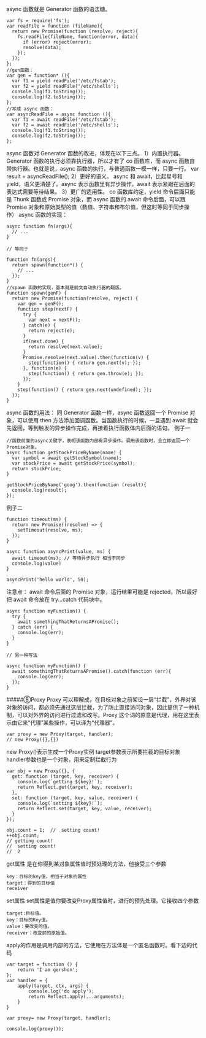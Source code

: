 async 函数就是 Generator 函数的语法糖。
```
var fs = require('fs');
var readFile = function (fileName){
  return new Promise(function (resolve, reject){
    fs.readFile(fileName, function(error, data){
      if (error) reject(error);
      resolve(data);
    });
  });
};
//gen函数：
var gen = function* (){
  var f1 = yield readFile('/etc/fstab');
  var f2 = yield readFile('/etc/shells');
  console.log(f1.toString());
  console.log(f2.toString());
};
//写成 async 函数：
var asyncReadFile = async function (){
  var f1 = await readFile('/etc/fstab');
  var f2 = await readFile('/etc/shells');
  console.log(f1.toString());
  console.log(f2.toString());
};
```
async 函数对 Generator 函数的改进，体现在以下三点。
1）内置执行器。
Generator 函数的执行必须靠执行器，所以才有了 co 函数库，而 async 函数自带执行器。也就是说，async 函数的执行，与普通函数一模一样，只要一行。
var result = asyncReadFile();
2）更好的语义。
async 和 await，比起星号和 yield，语义更清楚了。async 表示函数里有异步操作，await 表示紧跟在后面的表达式需要等待结果。
3）更广的适用性。
co 函数库约定，yield 命令后面只能是 Thunk 函数或 Promise 对象，而 async 函数的 await 命令后面，可以跟 Promise 对象和原始类型的值（数值、字符串和布尔值，但这时等同于同步操作）
async 函数的实现：
```
async function fn(args){
  // ...
}

// 等同于

function fn(args){ 
  return spawn(function*() {
    // ...
  }); 
}
//spawn 函数的实现，基本就是前文自动执行器的翻版。
function spawn(genF) {
  return new Promise(function(resolve, reject) {
    var gen = genF();
    function step(nextF) {
      try {
        var next = nextF();
      } catch(e) {
        return reject(e); 
      }
      if(next.done) {
        return resolve(next.value);
      } 
      Promise.resolve(next.value).then(function(v) {
        step(function() { return gen.next(v); });      
      }, function(e) {
        step(function() { return gen.throw(e); });
      });
    }
    step(function() { return gen.next(undefined); });
  });
}
```
async 函数的用法：
同 Generator 函数一样，async 函数返回一个 Promise 对象，可以使用 then 方法添加回调函数。当函数执行的时候，一旦遇到 await 就会先返回，等到触发的异步操作完成，再接着执行函数体内后面的语句。
例子一
```
//函数前面的async关键字，表明该函数内部有异步操作。调用该函数时，会立即返回一个Promise对象。
async function getStockPriceByName(name) {
  var symbol = await getStockSymbol(name);
  var stockPrice = await getStockPrice(symbol);
  return stockPrice;
}

getStockPriceByName('goog').then(function (result){
  console.log(result);
});
```
例子二
```
function timeout(ms) {
  return new Promise((resolve) => {
    setTimeout(resolve, ms);
  });
}

async function asyncPrint(value, ms) {
  await timeout(ms); // 等待异步执行 相当于同步
  console.log(value)
}

asyncPrint('hello world', 50);
```
注意点：
await 命令后面的 Promise 对象，运行结果可能是 rejected，所以最好把 await 命令放在 try...catch 代码块中。
```
async function myFunction() {
  try {
    await somethingThatReturnsAPromise();
  } catch (err) {
    console.log(err);
  }
}

// 另一种写法

async function myFunction() {
  await somethingThatReturnsAPromise().catch(function (err){
    console.log(err);
  });
}
```
#####⑧Proxy 
Proxy 可以理解成，在目标对象之前架设一层“拦截”，外界对该对象的访问，都必须先通过这层拦截，为了防止直接访问对象，因此提供了一种机制，可以对外界的访问进行过滤和改写。Proxy 这个词的原意是代理，用在这里表示由它来“代理”某些操作，可以译为“代理器”。
```
var proxy = new Proxy(target, handler); 
// new Proxy({},{})
```
new Proxy()表示生成一个Proxy实例
target参数表示所要拦截的目标对象
handler参数也是一个对象，用来定制拦截行为
```
var obj = new Proxy({}, {
  get: function (target, key, receiver) {
    console.log(`getting ${key}!`);
    return Reflect.get(target, key, receiver);
  },
  set: function (target, key, value, receiver) {
    console.log(`setting ${key}!`);
    return Reflect.set(target, key, value, receiver);
  }
});

obj.count = 1;  //  setting count!
++obj.count; 
// getting count!
//  setting count!
//  2
```
get属性 是在你得到某对象属性值时预处理的方法，他接受三个参数
```
key：目标的key值，相当于对象的属性
target：得到的目标值
receiver
```
set属性 set属性是值你要改变Proxy属性值时，进行的预先处理。它接收四个参数
```
target:目标值。
key：目标的Key值。
value：要改变的值。
receiver：改变前的原始值。
```
apply的作用是调用内部的方法，它使用在方法体是一个匿名函数时。看下边的代码
```
var target = function () {
    return 'I am gershon';
};
var handler = {
    apply(target, ctx, args) {
        console.log('do apply');
        return Reflect.apply(...arguments);
    }
}
 
var proxy= new Proxy(target, handler);
 
console.log(proxy());
```
